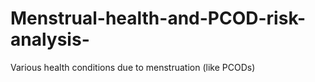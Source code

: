 # Menstrual-health-and-PCOD-risk-analysis-
Various health conditions due to menstruation (like PCODs)
